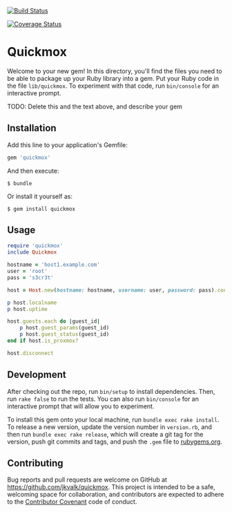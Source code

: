 [![Build Status](https://travis-ci.org/jkvalk/quickmox.svg?branch=master)](https://travis-ci.org/jkvalk/quickmox)

[![Coverage Status](https://coveralls.io/repos/jkvalk/quickmox/badge.svg?branch=master)](https://coveralls.io/r/jkvalk/quickmox?branch=master)

# Quickmox

Welcome to your new gem! In this directory, you'll find the files you need to be able to package up your Ruby library into a gem. Put your Ruby code in the file `lib/quickmox`. To experiment with that code, run `bin/console` for an interactive prompt.

TODO: Delete this and the text above, and describe your gem

## Installation

Add this line to your application's Gemfile:

```ruby
gem 'quickmox'
```

And then execute:

    $ bundle

Or install it yourself as:

    $ gem install quickmox

## Usage

```ruby
require 'quickmox'
include Quickmox

hostname = 'host1.example.com'
user = 'root'
pass = 's3cr3t'

host = Host.new(hostname: hostname, username: user, password: pass).connect

p host.localname
p host.uptime

host.guests.each do |guest_id|
    p host.guest_params(guest_id)
    p host.guest_status(guest_id)
end if host.is_proxmox?

host.disconnect

```

## Development

After checking out the repo, run `bin/setup` to install dependencies. Then, run `rake false` to run the tests. You can also run `bin/console` for an interactive prompt that will allow you to experiment.

To install this gem onto your local machine, run `bundle exec rake install`. To release a new version, update the version number in `version.rb`, and then run `bundle exec rake release`, which will create a git tag for the version, push git commits and tags, and push the `.gem` file to [rubygems.org](https://rubygems.org).

## Contributing

Bug reports and pull requests are welcome on GitHub at https://github.com/jkvalk/quickmox. This project is intended to be a safe, welcoming space for collaboration, and contributors are expected to adhere to the [Contributor Covenant](contributor-covenant.org) code of conduct.

